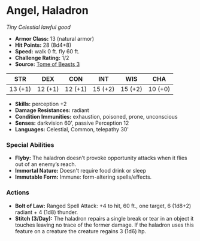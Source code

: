 # Angel, Haladron

*Tiny* *Celestial* *lawful good*

- **Armor Class:** 13 (natural armor)
- **Hit Points:** 28 (8d4+8)
- **Speed:** walk 0 ft. fly 60 ft.
- **Challenge Rating:** 1/2
- **Source:** [Tome of Beasts 3](https://koboldpress.com/kpstore/product/tome-of-beasts-2-for-5th-edition/)

| STR | DEX | CON | INT | WIS | CHA |
| --- | --- | --- | --- | --- | --- |
| 13 (+1) | 12 (+1) | 12 (+1) | 15 (+2) | 15 (+2) | 10 (+0) |

- **Skills:** perception +2
- **Damage Resistances:** radiant
- **Condition Immunities:** exhaustion, poisoned, prone, unconscious
- **Senses:** darkvision 60', passive Perception 12
- **Languages:** Celestial, Common, telepathy 30'
### Special Abilities
- **Flyby:** The haladron doesn’t provoke opportunity attacks when it flies out of an enemy’s reach.
- **Immortal Nature:** Doesn't require food drink or sleep
- **Immutable Form:** Immune: form-altering spells/effects.
### Actions
- **Bolt of Law:** Ranged Spell Attack: +4 to hit, 60 ft., one target, 6 (1d8+2) radiant + 4 (1d8) thunder.
- **Stitch (3/Day):** The haladron repairs a single break or tear in an object it touches leaving no trace of the former damage. If the haladron uses this feature on a creature the creature regains 3 (1d6) hp.
